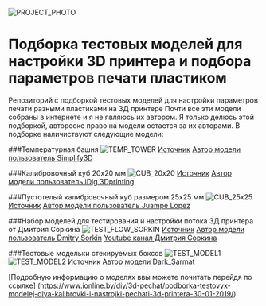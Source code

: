 ![PROJECT_PHOTO](https://www.ionline.by/promo/logo/git-logo.png)
# Подборка тестовых моделей для настройки 3D принтера и подбора параметров печати пластиком
Репозиторий с подборкой тестовых моделей для настройки параметров печати разными пластиками на 3Д принтере
Почти все эти модели собраны в интернете и я не являюсь их автором. Я только делюсь этой подборкой, авторсоке право на модели остается за их авторами.
В подборке наличиствуют следующие модели:

###Температурная башня
![TEMP_TOWER](https://static.ionline.by/2019/01/%D0%A2%D0%B5%D0%BC%D0%BF%D0%B5%D1%80%D0%BE%D1%82%D1%83%D1%80%D0%BD%D0%B0%D1%8F-%D0%B1%D0%B0%D1%88%D0%BD%D1%8F.png)
[Источник](https://www.thingiverse.com/thing:2893943)
[Автор модели пользователь Simplify3D](https://www.thingiverse.com/Simplify3D/about)

###Калибровочный куб 20х20 мм
![CUB_20x20](https://static.ionline.by/2019/01/%D0%9A%D0%B0%D0%BB%D0%B8%D0%B1%D1%80%D0%BE%D0%B2%D0%BE%D1%87%D0%BD%D1%8B%D0%B9-%D0%BA%D1%83%D0%B1-20%D1%8520-%D0%BC%D0%BC-1.png)
[Источник](https://www.thingiverse.com/thing:1278865)
[Автор модели пользователь iDig 3Dprinting](https://www.thingiverse.com/iDig3Dprinting/about)

###Пустотелый калибровочный куб размером 25х25 мм
![CUB_25x25](https://static.ionline.by/2019/01/%D0%9F%D1%83%D1%81%D1%82%D0%BE%D1%82%D0%B5%D0%BB%D1%8B%D0%B9-%D0%BA%D1%83%D0%B1-25%D1%8525-%D0%BC%D0%BC.png)
[Источник](https://www.thingiverse.com/thing:45225)
[Автор модели пользователь Juampe Lopez](https://www.thingiverse.com/jotape/about)

###Набор моделей для тестирования и настройки потока 3Д принтера от Дмитрия Соркина
![TEST_FLOW_SORKIN](https://static.ionline.by/2019/01/%D1%82%D0%B5%D1%81%D1%82-%D0%BF%D0%BE%D1%82%D0%BE%D0%BA%D0%B0-%D0%B4%D0%BB%D1%8F-%D1%81%D0%BE%D0%BF%D0%BB%D0%B0.png)
[Источник](https://www.thingiverse.com/thing:3136121)
[Автор модели пользователь Dmitry Sorkin](https://www.thingiverse.com/Elektrolenin/about)
[Youtube канал Дмитрия Соркина](https://www.youtube.com/user/SorkinDmitry)

###Тестовые модельки стекируемых боксов
![TEST_MODEL1](https://static.ionline.by/2019/01/%D0%A2%D0%B5%D1%81%D1%82.-%D0%A7%D0%B0%D1%81%D1%82%D1%8C-%D0%BC%D0%BE%D0%B4%D1%83%D0%BB%D1%8C%D0%BD%D0%BE%D0%B3%D0%BE-%D0%B1%D0%BE%D0%BA%D1%81%D0%B0-1%D1%851-%D0%B1%D0%B5%D0%B7-%D0%B4%D0%BD%D0%B0.png)
![TEST_MODEL2](https://static.ionline.by/2019/01/%D0%A2%D0%B5%D1%81%D1%82.-%D0%A7%D0%B0%D1%81%D1%82%D1%8C-%D0%BC%D0%BE%D0%B4%D1%83%D0%BB%D1%8C%D0%BD%D0%BE%D0%B3%D0%BE-%D0%B1%D0%BE%D0%BA%D1%81%D0%B0-%D0%B2%D1%8B%D1%81%D0%BE%D1%82%D0%BE%D0%B9-15-%D0%BC%D0%BC-%D1%81-%D0%B4%D0%BD%D0%BE%D0%BC.png)
[Источник](https://www.ionline.by/diy/3d-pechat/podborka-testovyx-modelej-dlya-kalibrovki-i-nastrojki-pechati-3d-printera-30-01-2019/#stackbox-test-model)
[Автор модели Dark_Sarmat](https://www.ionline.by)

[Подробную информацию о моделях ввы можете почитать перейдя по ссылке] (https://www.ionline.by/diy/3d-pechat/podborka-testovyx-modelej-dlya-kalibrovki-i-nastrojki-pechati-3d-printera-30-01-2019/)